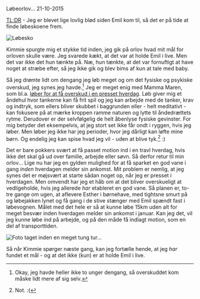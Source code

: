 L&oslash;beorlov...
21-10-2015

[TL;DR](http://en.wikipedia.org/wiki/Wikipedia:Too_long;_didn't_read) - Jeg er blevet lige lovlig blød siden Emil kom til, så det er på tide at finde løbeskoene frem. 

![Løbesko](http://static.logiskhave.dk/20151021_shoes@2x.jpg)

Kimmie spurgte mig et stykke tid inden, jeg gik på orlov hvad mit mål for orloven skulle være. Jeg svarede kækt, at det var at holde Emil i live. Men det var ikke det hun tænkte på. Næ, hun tænkte, at det var fornuftigt at have noget at stræbe efter, så jeg ikke gik og blev bims af kun at tale med baby. 

Så jeg drømte lidt om dengang jeg løb meget og om det fysiske og psykiske overskud, jeg synes jeg havde.[^1] Jeg er meget enig med Mamma Maren, som bl.a. [løber for at få overskud i en presset hverdag](http://mammamaren.dk/2015/09/jeg-bor-paa-en-vulkan/). Løb giver mig et åndehul hvor tankerne kan få frit spil og jeg kan arbejde med de tanker, krav og indtryk, som ellers bliver skubbet i baggrunden eller - helt meditativt - kan fokusere på at mærke kroppen ramme naturen og lytte til åndedrættets rytme. Derudover er der selvfølgelig de helt åbenlyse fysiske gevinster. For mig betyder det eksempelvis, at jeg stort set ikke får ondt i ryggen, hvis jeg løber. Men løber jeg ikke har jeg perioder, hvor jeg dårligt kan løfte mine børn. Og endelig jeg kan spise hvad jeg vil - uden at blive tyk.[^2] :)

Det er bare pokkers svært at få passet motion ind i en travl hverdag, hvis ikke det skal gå ud over familie, arbejde eller søvn. Så derfor retur til min orlov... Lige nu har jeg en gylden mulighed for at få sparket en god vane i gang *inden* hverdagen melder sin ankomst. Mit problem er nemlig, at jeg synes det er møjsvært at starte sådan noget op, når jeg er presset i hverdagen. Men omvendt har jeg et håb om at det bliver overskueligt at vedligeholde, hvis jeg allerede *har* etableret en god vane. Så planen er, to-tre gange om ugen, at aflevere Esther i børnehave, med tightsne smurt på og løbejakken lynet og få gang i de stive stænger med Emil spændt fast i løbevognen. Målet med det hele er så at kunne løbe 15km uden alt for meget besvær inden hverdagen melder sin ankomst i januar. Kan jeg det, vil jeg kunne løbe ind på arbejde, og på den måde få indlagt motion, som en del af transporttiden. 

<img class="screen" src="http://static.logiskhave.dk/20151021_fuld_loebevogn.jpg" alt="Foto taget inden en meget tung tur...">

Så når Kimmie spørger næste gang, kan jeg fortælle hende, at jeg *har* fundet et mål - og at det ikke (kun) er at holde Emil i live.

[^1]: Okay, jeg havde heller ikke to unger dengang, så overskuddet kom måske lidt mere af sig selv.
[^2]: Not. :(
